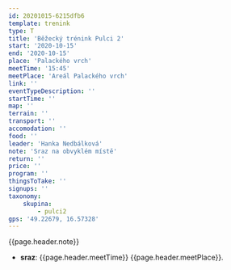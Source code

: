 ```yaml
---
id: 20201015-6215dfb6
template: trenink
type: T
title: 'Běžecký trénink Pulci 2'
start: '2020-10-15'
end: '2020-10-15'
place: 'Palackého vrch'
meetTime: '15:45'
meetPlace: 'Areál Palackého vrch'
link: ''
eventTypeDescription: ''
startTime: ''
map: ''
terrain: ''
transport: ''
accomodation: ''
food: ''
leader: 'Hanka Nedbálková'
note: 'Sraz na obvyklém místě'
return: ''
price: ''
program: ''
thingsToTake: ''
signups: ''
taxonomy:
    skupina:
        - pulci2
gps: '49.22679, 16.57328'
---
```


{{page.header.note}}
* **sraz**: {{page.header.meetTime}} {{page.header.meetPlace}}.
